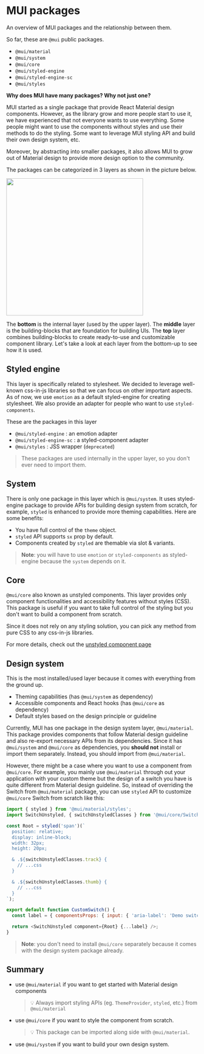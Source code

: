 # MUI packages

<p class="description">An overview of MUI packages and the relationship between them.</p>

So far, these are `@mui` public packages.

- `@mui/material`
- `@mui/system`
- `@mui/core`
- `@mui/styled-engine`
- `@mui/styled-engine-sc`
- `@mui/styles`

**Why does MUI have many packages? Why not just one?**

MUI started as a single package that provide React Material design components. However, as the library grow and more people start to use it, we have experienced that not everyone wants to use everything. Some people might want to use the components without styles and use their methods to do the styling. Some want to leverage MUI styling API and build their own design system, etc.

Moreover, by abstracting into smaller packages, it also allows MUI to grow out of Material design to provide more design option to the community.

The packages can be categorized in 3 layers as shown in the picture below.

<img src="/static/images/packages/mui-packages.jpeg" style="width: 360px; max-width: 100%;" />

The **bottom** is the internal layer (used by the upper layer). The **middle** layer is the building-blocks that are foundation for building UIs. The **top** layer combines building-blocks to create ready-to-use and customizable component library. Let's take a look at each layer from the bottom-up to see how it is used.

## Styled engine

This layer is specifically related to stylesheet. We decided to leverage well-known css-in-js libraries so that we can focus on other important aspects. As of now, we use `emotion` as a default styled-engine for creating stylesheet. We also provide an adapter for people who want to use `styled-components`.

These are the packages in this layer

- `@mui/styled-engine` : an emotion adapter
- `@mui/styled-engine-sc` : a styled-component adapter
- `@mui/styles` : JSS wrapper (`deprecated`)

> These packages are used internally in the upper layer, so you don't ever need to import them.

## System

There is only one package in this layer which is `@mui/system`. It uses styled-engine package to provide APIs for building design system from scratch, for example, `styled` is enhanced to provide more theming capabilities. Here are some benefits:

- You have full control of the `theme` object.
- `styled` API supports `sx` prop by default.
- Components created by `styled` are themable via slot & variants.

> **Note**: you will have to use `emotion` or `styled-components` as styled-engine because the `system` depends on it.

## Core

`@mui/core` also known as unstyled components. This layer provides only component functionalities and accessibility features without styles (CSS). This package is useful if you want to take full control of the styling but you don't want to build a component from scratch.

Since it does not rely on any styling solution, you can pick any method from pure CSS to any css-in-js libraries.

For more details, check out the [unstyled component page](/customization/unstyled-components/)

## Design system

This is the most installed/used layer because it comes with everything from the ground up.

- Theming capabilities (has `@mui/system` as dependency)
- Accessible components and React hooks (has `@mui/core` as dependency)
- Default styles based on the design principle or guideline

Currently, MUI has one package in the design system layer, `@mui/material`. This package provides components that follow Material design guideline and also re-export necessary APIs from its dependencies. Since it has `@mui/system` and `@mui/core` as dependencies, you **should not** install or import them separately. Instead, you should import from `@mui/material`.

However, there might be a case where you want to use a component from `@mui/core`. For example, you mainly use `@mui/material` through out your application with your custom theme but the design of a switch you have is quite different from Material design guideline. So, instead of overriding the Switch from `@mui/material` package, you can use `styled` API to customize `@mui/core` Switch from scratch like this:

```js
import { styled } from '@mui/material/styles';
import SwitchUnstyled, { switchUnstyledClasses } from '@mui/core/SwitchUnstyled';

const Root = styled('span')(`
  position: relative;
  display: inline-block;
  width: 32px;
  height: 20px;

  & .${switchUnstyledClasses.track} {
    // ...css
  }

  & .${switchUnstyledClasses.thumb} {
    // ...css
  }
`);

export default function CustomSwitch() {
  const label = { componentsProps: { input: { 'aria-label': 'Demo switch' } } };

  return <SwitchUnstyled component={Root} {...label} />;
}
```

> **Note**: you don't need to install `@mui/core` separately because it comes with the design system package already.

## Summary

- use `@mui/material` if you want to get started with Material design components
  > 💡 Always import styling APIs (eg. `ThemeProvider`, `styled`, etc.) from `@mui/material`
- use `@mui/core` if you want to style the component from scratch.
  > 💡 This package can be imported along side with `@mui/material`.
- use `@mui/system` if you want to build your own design system.
